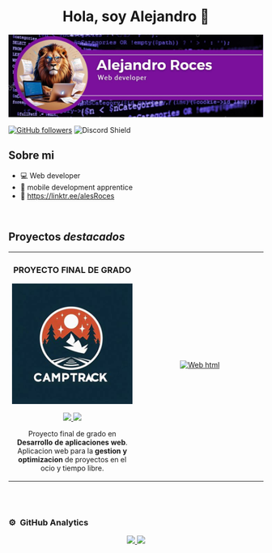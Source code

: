 <div align="center">
<h1 align="center">Hola, soy Alejandro 👋</h1>
</div>
<img src="banner.jpg">

[![GitHub followers](https://img.shields.io/github/followers/arisguimera?style=social)](https://github.com/ArisGuimera)
![Discord Shield](https://discordapp.com/api/guilds/807719549075980308/widget.png?style=shield)

## Sobre mi

- 💻 Web developer  
- 📲 mobile development apprentice
- 📍 https://linktr.ee/alesRoces

<br>

## Proyectos *destacados*
<table>
<tr>
<td width="50%">
<h3 align="center">PROYECTO FINAL DE GRADO</h3>
<div align="center">
<a href="https://github.com/ArisGuimera/Android-Expert" target="_blank"><img src="campTrack.png" width="400" alt="CampTrack"></a>
<p>
<a href="" target="_blank">
<img src="https://img.shields.io/badge/CÓDIGO-ff9?style=for-the-badge&logo=github&logoColor=black">
</a>
<a href="https://youtu.be/vJapzH_46a8" target="WEB CAMPTRACK">
<img src="https://img.shields.io/badge/website-000000?style=for-the-badge&logo=About.me&logoColor=white">
</a>
</p>
<p>Proyecto final de grado en <strong>Desarrollo de aplicaciones web</strong>. Aplicacion web para la <strong>gestion y optimizacion</strong> de proyectos en el ocio y tiempo libre.</p>
</div>
                                                                                      
</td>

<td width="50%">
               <br>
<h3 align="center"></h3>
<div align="center">                                       
<a href="" target="_blank"><img src="" width="400" alt="Web html"></a>
<br>
<p>
<a href="" target="_blank">
<img src="">
</a>
</p>
</p></p>
</div>                                                             
</table>                                                                                 
</div>
<br>


</table>                                                                                 
</div>
<br>

### ⚙️ &nbsp;GitHub Analytics

<p align="center">
<a href="https://github.com/ArisGuimera">
  <img height="180em" src="https://github-readme-stats-eight-theta.vercel.app/api?username=ArisGuimera&show_icons=true&theme=algolia&include_all_commits=true&count_private=true"/>
  <img height="180em" src="https://github-readme-stats-eight-theta.vercel.app/api/top-langs/?username=ArisGuimera&layout=compact&langs_count=8&theme=algolia"/>
</a>
</p>
